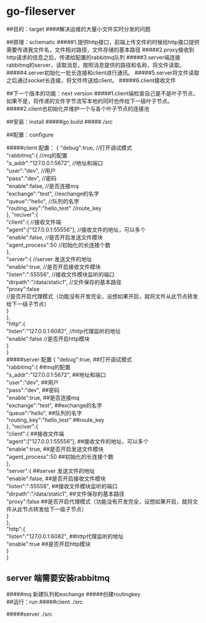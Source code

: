 # go-fileserver
##目的：target
####解决运维的大量小文件实时分发的问题
      
##原理：schematic 
#####1.提供http接口，前端上传文件的时候给http接口提供需要传递我文件名，文件相对路径，文件存储的基本路径
#####2.proxy接收到http请求的信息之后，传递给配置的rabbitmq队列
#####3.server端连接rabbitmq的server，读取消息，按照消息提供的路径和名称，将文件读取。
#####4.server初始化一批长连接和client进行通讯。
#####5.server将文件读取之后通过socket长连接，将文件传送给client。
#####6.client接收文件

    
##下一个版本的功能：next version
#####1.client端检查自己是不是叶子节点，如果不是，将传递的文件字节流写本地的同时也传给下一级叶子节点。
#####2.client也初始化并维护一个与各个叶子节点的连接池
    
##安装：install 
#####go build 
#####./src 
    
##配置：configure

#####client 配置：
{
	"debug":true,     //打开调试模式<br>
	"rabbitmq":{     //mq的配置<br>
		"s_addr":"127.0.0.1:5672",  //地址和端口<br>
       		"user":"dev",  //用户<br>
       		"pass":"dev",  //密码<br>
	        "enable":false,  //是否连接mq<br>
       		"exchange":"test", //exchange的名字<br>
       		"queue":"hello",  //队列的名字<br>
       		"routing_key":"hello_test" //route_key<br>
   	},
   	"reciver":{<br>
       		"client":{  //接收文件端<br>
           		"agent":["127.0.0.1:55556"],  //接收文件的地址，可以多个<br>
	                "enable":false,                //是否开启发送文件模块<br>
        	   	"agent_process":50            //初始化的长连接个数<br>
       		},  <br>
	       	"server":{                      //server 发送文件的地址<br>
        		"enable":true,              //是否开启接收文件模块<br>
           		"listen":":55556",           //接收文件模块监听的端口<br>
	           	"dirpath":"/data/static1",   //文件保存的基本路径<br>
        	   	"proxy":false              <br> //是否开启代理模式（功能没有开发完全，设想如果开启，就将文件从此节点转发给下一级子节点）<br>
	       	}   <br>
   	},<br>
	"http":{<br>
 	        "listen":"127.0.0.1:6082", //http代理监听的地址<br>
       		"enable":false              //是否开启http模块<br>
   	}<br>
}<br>
#####server 配置
{
  "debug":true,     ##打开调试模式<br>
  "rabbitmq":{     ##mq的配置<br>
    "s_addr":"127.0.0.1:5672",  ##地址和端口<br>
    "user":"dev",  ##用户<br>
    "pass":"dev",  ##密码<br>
    "enable":true,  ##是否连接mq<br>
    "exchange":"test", ##exchange的名字<br>
    "queue":"hello",  ##队列的名字<br>
    "routing_key":"hello_test" ##route_key<br>
  },
  "reciver":{<br>
      "client":{  ##接收文件端<br>
      "agent":["127.0.0.1:55556"],  ##接收文件的地址，可以多个<br>
      "enable":true,                ##是否开启发送文件模块<br>
      "agent_process":50            ##初始化的长连接个数<br>
    },<br>
    "server":{                      ##server 发送文件的地址<br>
       "enable":false,              ##是否开启接收文件模块<br>
       "listen":":55556",           ##接收文件模块监听的端口<br>
       "dirpath":"/data/static1",   ##文件保存的基本路径<br>
       "proxy":false    ##是否开启代理模式（功能没有开发完全，设想如果开启，就将文件从此节点转发给下一级子节点）<br>
    }<br>
  },<br>
  "http":{<br>
    "listen":"127.0.0.1:6082", ##http代理监听的地址<br>
    "enable":true              ##是否开启http模块<br>
  }<br>
}<br>
## server 端需要安装rabbitmq
#####mq 新建队列和exchange 
#####创建routingkey  
##运行：run
#####client ./src
 
#####server ./src
    
    

